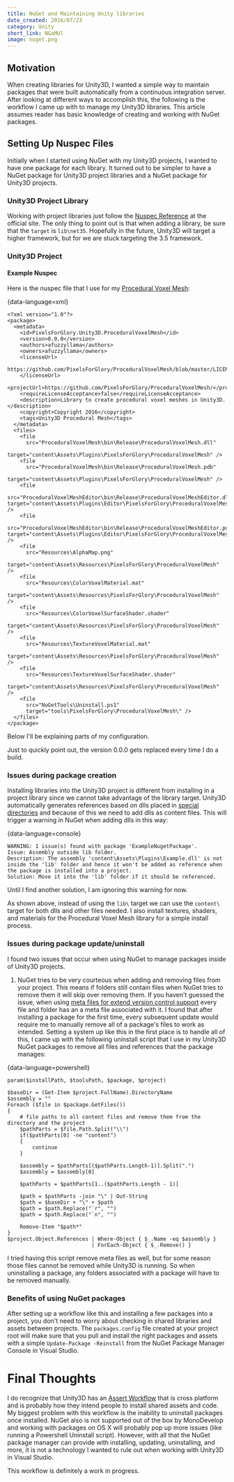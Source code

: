 ```yaml
---
title: NuGet and Maintaining Unity libraries
date_created: 2016/07/23
category: Unity
short_link: NGaMUl
image: nuget.png
---
```


## Motivation

When creating libraries for Unity3D, I wanted a simple way to maintain packages that were built automatically from a continuous integration server.  After looking at different ways to accomplish this, the following is the workflow I came up with to manage my Unity3D libraries.  This article assumes reader has basic knowledge of creating and working with NuGet packages.

## Setting Up Nuspec Files 

Initially when I started using NuGet with my Unity3D projects, I wanted to have one package for each library.  It turned out to be simpler to have a NuGet package for Unity3D project libraries and a NuGet package for Unity3D projects.

### Unity3D Project Library 

Working with project libraries just follow the [Nuspec Reference](https://docs.nuget.org/create/nuspec-reference) at the official site. The only thing to point out is that when adding a library, be sure that the `target` is `lib\net35`.  Hopefully in the future, Unity3D will target a higher framework, but for we are stuck targeting the 3.5 framework.

### Unity3D Project 

#### Example Nuspec

Here is the nuspec file that I use for my [Procedural Voxel Mesh](https://github.com/PixelsForGlory/ProceduralVoxelMesh):

{data-language=xml}
```
<?xml version="1.0"?>
<package>
  <metadata>
    <id>PixelsForGlory.Unity3D.ProceduralVoxelMesh</id>
    <version>0.0.0</version>
    <authors>afuzzyllama</authors>
    <owners>afuzzyllama</owners>
    <licenseUrl>
      https://github.com/PixelsForGlory/ProceduralVoxelMesh/blob/master/LICENSE
    </licenseUrl>
    <projectUrl>https://github.com/PixelsForGlory/ProceduralVoxelMesh/</projectUrl>
    <requireLicenseAcceptance>false</requireLicenseAcceptance>
    <description>Library to create procedural voxel meshes in Unity3D.</description>
    <copyright>Copyright 2016</copyright>
    <tags>Unity3D Procedural Mesh</tags>
  </metadata>
  <files>
    <file 
      src="ProceduralVoxelMesh\bin\Release\ProceduralVoxelMesh.dll" 
      target="content\Assets\Plugins\PixelsForGlory\ProceduralVoxelMesh" />
    <file 
      src="ProceduralVoxelMesh\bin\Release\ProceduralVoxelMesh.pdb" 
      target="content\Assets\Plugins\PixelsForGlory\ProceduralVoxelMesh" />
    <file 
      src="ProceduralVoxelMeshEditor\bin\Release\ProceduralVoxelMeshEditor.dll" target="content\Assets\Plugins\Editor\PixelsForGlory\ProceduralVoxelMesh" />
    <file 
      src="ProceduralVoxelMeshEditor\bin\Release\ProceduralVoxelMeshEditor.pdb" target="content\Assets\Plugins\Editor\PixelsForGlory\ProceduralVoxelMesh" />
    <file 
      src="Resources\AlphaMap.png" 
      target="content\Assets\Resources\PixelsForGlory\ProceduralVoxelMesh" />
    <file 
      src="Resources\ColorVoxelMaterial.mat" 
      target="content\Assets\Resources\PixelsForGlory\ProceduralVoxelMesh" />
    <file 
      src="Resources\ColorVoxelSurfaceShader.shader"
      target="content\Assets\Resources\PixelsForGlory\ProceduralVoxelMesh" />
    <file 
      src="Resources\TextureVoxelMaterial.mat"
      target="content\Assets\Resources\PixelsForGlory\ProceduralVoxelMesh" />
    <file 
      src="Resources\TextureVoxelSurfaceShader.shader" 
      target="content\Assets\Resources\PixelsForGlory\ProceduralVoxelMesh" />
    <file 
      src="NuGetTools\Uninstall.ps1" 
      target="tools\PixelsForGlory\ProceduralVoxelMesh\" />
  </files>
</package>
```

Below I'll be explaining parts of my configuration.

Just to quickly point out, the version 0.0.0 gets replaced every time I do a build.

### Issues during package creation ###

Installing libraries into the Unity3D project is different from installing in a project library since we cannot take advantage of the library target.  Unity3D automatically generates references based on dlls placed in [special directories](https://docs.unity3d.com/Manual/SpecialFolders.html) and because of this we need to add dlls as content files.  This will trigger a warning in NuGet when adding dlls in this way:

{data-language=console}
```
WARNING: 1 issue(s) found with package 'ExampleNugetPackage'.
Issue: Assembly outside lib folder.
Description: The assembly 'content\Assets\Plugins\Example.dll' is not inside the 'lib' folder and hence it won't be added as reference when the package is installed into a project.
Solution: Move it into the 'lib' folder if it should be referenced.
```

Until I find another solution, I am ignoring this warning for now.

As shown above, instead of using the `lib\` target we can use the `content\` target for both dlls and other files needed.  I also install textures, shaders, and materials for the Procedural Voxel Mesh library for a simple install process.

### Issues during package update/uninstall ###

I found two issues that occur when using NuGet to manage packages inside of Unity3D projects.

1. NuGet tries to be very courteous when adding and removing files from your project.  This means if folders still contain files when NuGet tries to remove them it will skip over removing them.  If you haven't guessed the issue, when using [meta files for extend version control support](https://docs.unity3d.com/Manual/ExternalVersionControlSystemSupport.html) every file and folder has an a meta file associated with it.  I found that after installing a package for the first time, every subsequent update would require me to manually remove all of a package's files to work as intended.  Setting a system up like this in the first place is to handle all of this, I came up with the following uninstall script that I use in my Unity3D NuGet packages to remove all files and references that the package manages:

{data-language=powershell}
```
param($installPath, $toolsPath, $package, $project)

$baseDir = (Get-Item $project.FullName).DirectoryName
$assembly = ""
Foreach ($file in $package.GetFiles())
{
    # file paths to all content files and remove them from the directory and the project
    $pathParts = $file.Path.Split("\\")
    if($pathParts[0] -ne "content")
    {
        continue
    }

    $assembly = $pathParts[($pathParts.Length-1)].Split(".")
    $assembly = $assembly[0]

    $pathParts = $pathParts[1..($pathParts.Length - 1)]

    $path = $pathParts -join "\" | Out-String
    $path = $baseDir + "\" + $path
    $path = $path.Replace("`r", "")
    $path = $path.Replace("`n", "")

    Remove-Item "$path*"
}
$project.Object.References | Where-Object { $_.Name -eq $assembly } 
                           | ForEach-Object { $_.Remove() }
```

I tried having this script remove meta files as well, but for some reason those files cannot be removed while Unity3D is running.  So when uninstalling a package, any folders associated with a package will have to be removed manually.

### Benefits of using NuGet packages ###

After setting up a workflow like this and installing a few packages into a project, you don't need to worry about checking in shared libraries and assets between projects.  The `packages.config` file created at your project root will make sure that you pull and install the right packages and assets with a simple `Update-Package -Reinstall` from the NuGet Package Manager Console in Visual Studio.

# Final Thoughts #

I do recognize that Unity3D has an [Assert Workflow](https://docs.unity3d.com/Manual/AssetWorkflow.html) that is cross platform and is probably how they intend people to install shared assets and code.  My biggest problem with this workflow is the inability to uninstall packages once installed.  NuGet also is not supported out of the box by MonoDevelop and working with packages on OS X will probably pop up more issues (like running a Powershell Uninstall script).  However, with all that the NuGet package manager can provide with installing, updating, uninstalling, and more, it is not a technology I wanted to rule out when working with Unity3D in Visual Studio.

This workflow is definitely a work in progress.
